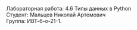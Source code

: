 Лабораторная работа: 4.6 Типы данных в Python \
Студент: Мальцев Николай Артемович \
Группа: ИВТ-б-о-21-1.